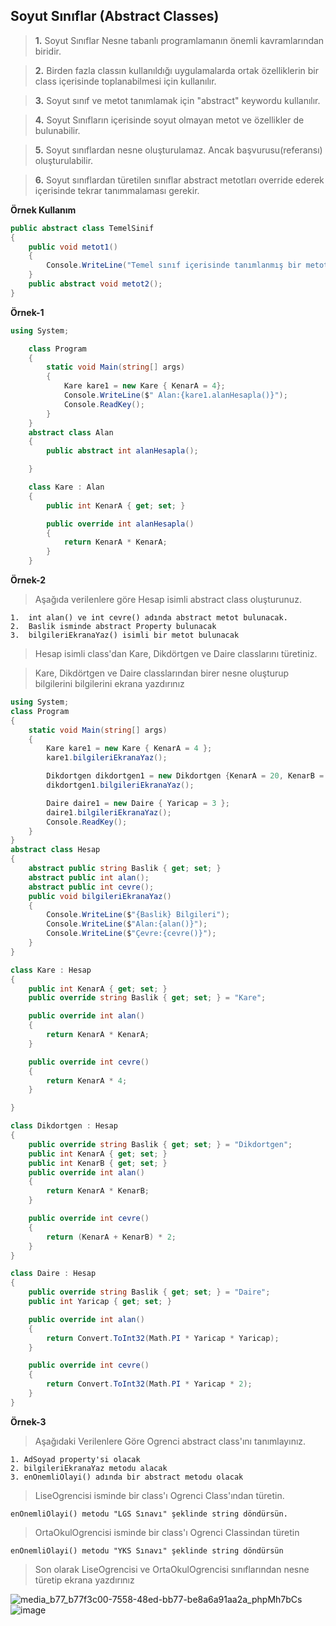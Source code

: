 ## Soyut Sınıflar (Abstract Classes) ##
> __1.__ Soyut  Sınıflar Nesne tabanlı programlamanın  önemli kavramlarından biridir. 

> __2.__ Birden fazla classın kullanıldığı uygulamalarda ortak özelliklerin bir class içerisinde toplanabilmesi için kullanılır.

> __3.__ Soyut sınıf ve metot tanımlamak için "abstract" keywordu kullanılır.

> __4.__ Soyut Sınıfların içerisinde soyut olmayan metot ve özellikler de bulunabilir.

> __5.__ Soyut sınıflardan nesne oluşturulamaz. Ancak başvurusu(referansı) oluşturulabilir.

> __6.__ Soyut sınıflardan türetilen sınıflar abstract metotları override ederek içerisinde tekrar tanımmalaması gerekir.

**Örnek Kullanım**

````csharp 
public abstract class TemelSinif
{
    public void metot1()
    {
        Console.WriteLine("Temel sınıf içerisinde tanımlanmış bir metot");
    }
    public abstract void metot2();
}
````
**Örnek-1**
```csharp
using System;

    class Program
    {
        static void Main(string[] args)
        {
            Kare kare1 = new Kare { KenarA = 4};
            Console.WriteLine($" Alan:{kare1.alanHesapla()}");
            Console.ReadKey();
        }
    }
    abstract class Alan
    {
        public abstract int alanHesapla();

    }

    class Kare : Alan
    {
        public int KenarA { get; set; }

        public override int alanHesapla()
        {
            return KenarA * KenarA;
        }
    }


```

**Örnek-2**
> Aşağıda verilenlere göre Hesap isimli abstract class oluşturunuz.


    1.  int alan() ve int cevre() adında abstract metot bulunacak.
    2.  Baslik isminde abstract Property bulunacak
    3.  bilgileriEkranaYaz() isimli bir metot bulunacak
    
> Hesap isimli class'dan Kare, Dikdörtgen ve Daire classlarını türetiniz.

> Kare, Dikdörtgen ve Daire classlarından birer nesne oluşturup bilgilerini bilgilerini ekrana yazdırınız 


```csharp
using System;
class Program
{
    static void Main(string[] args)
    {
        Kare kare1 = new Kare { KenarA = 4 };
        kare1.bilgileriEkranaYaz();

        Dikdortgen dikdortgen1 = new Dikdortgen {KenarA = 20, KenarB = 10 };
        dikdortgen1.bilgileriEkranaYaz();

        Daire daire1 = new Daire { Yaricap = 3 };
        daire1.bilgileriEkranaYaz();
        Console.ReadKey();
    }
}
abstract class Hesap
{
    abstract public string Baslik { get; set; }
    abstract public int alan();
    abstract public int cevre();
    public void bilgileriEkranaYaz()
    {
        Console.WriteLine($"{Baslik} Bilgileri");
        Console.WriteLine($"Alan:{alan()}");
        Console.WriteLine($"Çevre:{cevre()}");
    }
}

class Kare : Hesap
{
    public int KenarA { get; set; }
    public override string Baslik { get; set; } = "Kare";

    public override int alan()
    {
        return KenarA * KenarA;
    }

    public override int cevre()
    {
        return KenarA * 4;
    }

}

class Dikdortgen : Hesap
{
    public override string Baslik { get; set; } = "Dikdortgen";
    public int KenarA { get; set; }
    public int KenarB { get; set; }
    public override int alan()
    {
        return KenarA * KenarB;
    }

    public override int cevre()
    {
        return (KenarA + KenarB) * 2;
    }
}

class Daire : Hesap
{
    public override string Baslik { get; set; } = "Daire";
    public int Yaricap { get; set; }

    public override int alan()
    {
        return Convert.ToInt32(Math.PI * Yaricap * Yaricap);
    }

    public override int cevre()
    {
        return Convert.ToInt32(Math.PI * Yaricap * 2);
    }
}
```
**Örnek-3**

> Aşağıdaki Verilenlere Göre Ogrenci abstract class'ını tanımlayınız.

    1. AdSoyad property'si olacak
    2. bilgileriEkranaYaz metodu alacak
    3. enOnemliOlayi() adında bir abstract metodu olacak
    
> LiseOgrencisi isminde bir class'ı Ogrenci Class'ından türetin.
    
    enOnemliOlayi() metodu "LGS Sınavı" şeklinde string döndürsün.
    
> OrtaOkulOgrencisi isminde bir class'ı Ogrenci Classindan türetin
    
    enOnemliOlayi() metodu "YKS Sınavı" şeklinde string döndürsün
    
> Son olarak LiseOgrencisi ve  OrtaOkulOgrencisi  sınıflarından nesne türetip ekrana yazdırınız


![media_b77_b77f3c00-7558-48ed-bb77-be8a6a91aa2a_phpMh7bCs](https://user-images.githubusercontent.com/28144917/146252569-f604be53-6e1c-4a41-bba6-f718c7a893f2.png)
![image](https://user-images.githubusercontent.com/28144917/146254137-c125e5cb-46b5-44c6-b906-09310b8234a8.png)

